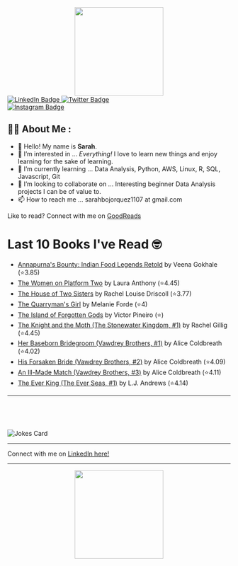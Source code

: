 
<div id="header" align="center">
  <img src="https://media.giphy.com/media/h8mSIeTWzDFooj3hgT/giphy.gif" width="200"/>
</div>

<div id="badges">
  <a href="https://www.linkedin.com/in/sarahjbojorquez/">
    <img src="https://img.shields.io/badge/LinkedIn-blue?style=for-the-badge&logo=linkedin&logoColor=white" alt="LinkedIn Badge"/>
  </a>

  <a href="https://twitter.com/Sarahjbojorquez">
    <img src="https://img.shields.io/badge/Twitter-green?style=for-the-badge&logo=twitter&logoColor=white" alt="Twitter Badge"/>
  </a>
</div>

 <a href="https://www.instagram.com/sarahjbojorquez/">
    <img src="https://img.shields.io/badge/Instagram-blueviolet?style=for-the-badge&logo=Instagram&logoColor=white" alt="Instagram Badge"/>
  </a>
<div></div>
<div></div>

## :woman_technologist: About Me :

- 👋 Hello!  My name is **Sarah**.
- 👀 I’m interested in ... *Everything!* I love to learn new things and enjoy learning for the sake of learning.
- 🌱 I’m currently learning ... Data Analysis, Python, AWS, Linux, R, SQL, Javascript, Git
- 💞️ I’m looking to collaborate on ... Interesting beginner Data Analysis projects I can be of value to.
- 📫 How to reach me ... sarahbojorquez1107 at gmail.com

Like to read? Connect with me on <a href="https://www.goodreads.com/user/show/97230998-sarah-bojorquez-lopez">GoodReads</a>
<div></div>
<div></div>

# Last 10 Books I've Read 🤓
<!-- GOODREADS-LIST:START -->
- [Annapurna's Bounty: Indian Food Legends Retold](https://www.goodreads.com/review/show/7649929653?utm_medium=api&utm_source=rss) by Veena Gokhale (⭐️3.85)
- [The Women on Platform Two](https://www.goodreads.com/review/show/7649927975?utm_medium=api&utm_source=rss) by Laura     Anthony (⭐️4.45)
- [The House of Two Sisters](https://www.goodreads.com/review/show/7649927262?utm_medium=api&utm_source=rss) by Rachel Louise Driscoll (⭐️3.77)
- [The Quarryman&apos;s Girl](https://www.goodreads.com/review/show/7649924693?utm_medium=api&utm_source=rss) by Melanie Forde (⭐️4)
- [The Island of Forgotten Gods](https://www.goodreads.com/review/show/7649922043?utm_medium=api&utm_source=rss) by Victor Pineiro (⭐️)
- [The Knight and the Moth (The Stonewater Kingdom, #1)](https://www.goodreads.com/review/show/7595041867?utm_medium=api&utm_source=rss) by Rachel Gillig (⭐️4.45)
- [Her Baseborn Bridegroom (Vawdrey Brothers, #1)](https://www.goodreads.com/review/show/7636205963?utm_medium=api&utm_source=rss) by Alice Coldbreath (⭐️4.02)
- [His Forsaken Bride (Vawdrey Brothers, #2)](https://www.goodreads.com/review/show/7647190494?utm_medium=api&utm_source=rss) by Alice Coldbreath (⭐️4.09)
- [An Ill-Made Match (Vawdrey Brothers, #3)](https://www.goodreads.com/review/show/7647190673?utm_medium=api&utm_source=rss) by Alice Coldbreath (⭐️4.11)
- [The Ever King (The Ever Seas, #1)](https://www.goodreads.com/review/show/7636208097?utm_medium=api&utm_source=rss) by L.J. Andrews (⭐️4.14)
<!-- GOODREADS-LIST:END -->

---

<p>&nbsp;</p>
<p>&nbsp;</p>

<img src="https://readme-jokes.vercel.app/api?hideBorder&theme=cobalt&qColor=%23944bcc&aColor=%23bbdb51" alt="Jokes Card" />
<div></div>
<div></div>

---

Connect with me on [LinkedIn here!](https://www.linkedin.com/in/sarahjbojorquez/)


---

<div align="center">
  <img src="https://media.giphy.com/media/dU6iSeuBBsN9OpTg5P/giphy.gif" width="200"/>
</div>

